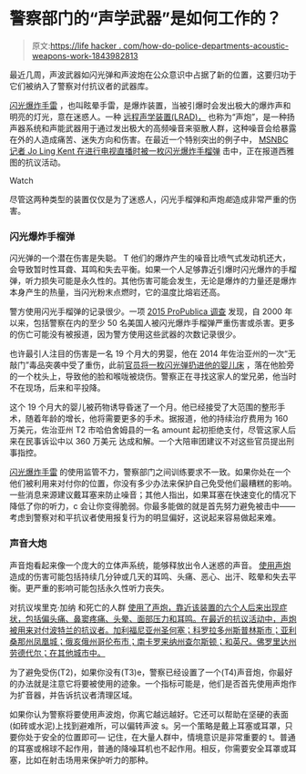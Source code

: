 # 警察部门的“声学武器”是如何工作的？

> 原文:[https://life hacker . com/how-do-police-departments-acoustic-weapons-work-1843982813](https://lifehacker.com/how-do-police-departments-acoustic-weapons-work-1843982813)

最近几周，声波武器如闪光弹和声波炮在公众意识中占据了新的位置，这要归功于它们被纳入了警察对付抗议者的武器库。

[闪光爆炸手雷](https://www.prevention.com/health/a32757232/what-is-flash-bang-grenade/?utm_medium=social-media&utm_source=twitter&utm_campaign=socialflowTWPVN) ，也叫眩晕手雷，是爆炸装置，当被引爆时会发出极大的爆炸声和明亮的灯光，意在迷惑人。一种 [远程声学装置(LRAD)，](https://pitchfork.com/thepitch/understanding-the-lrad-the-sound-cannon-police-are-using-at-protests-and-how-to-protect-yourself-from-it/?verso=true) 也称为“声炮”，是一种扬声器系统和声能武器用于通过发出极大的高频噪音来驱散人群，这种噪音会给暴露在外的人造成痛苦、迷失方向和伤害。在最近一个特别突出的例子中， [MSNBC 记者 Jo Ling Kent 在进行电视直播时被一枚闪光爆炸手榴弹](https://twitter.com/MSNBC/status/1267721172050984960?ref_src=twsrc%5Etfw%7Ctwcamp%5Etweetembed%7Ctwterm%5E1267721172050984960&ref_url=https%3A%2F%2Fwww.prevention.com%2Fhealth%2Fa32757232%2Fwhat-is-flash-bang-grenade%2F) 击中，正在报道西雅图的抗议活动。

Watch

尽管这两种类型的装置仅仅是为了迷惑人，闪光手榴弹和声炮*能*造成非常严重的伤害。

### 闪光爆炸手榴弹

闪光弹的一个潜在伤害是失聪。 T 他们的爆炸产生的噪音比喷气式发动机还大，会导致暂时性耳聋、耳鸣和失去平衡。如果一个人足够靠近引爆时闪光爆炸的手榴弹，听力损失可能是永久性的。其他伤害可能会发生，无论是爆炸的力量还是爆炸本身产生的热量，当闪光粉末点燃时，它的温度比熔岩还高。

警方使用闪光手榴弹的记录很少。一项 [2015 ProPublica 调查](https://www.propublica.org/article/flashbangs) 发现，自 2000 年以来，包括警察在内的至少 50 名美国人被闪光爆炸手榴弹严重伤害或杀害。更多的伤亡可能没有被报道，因为警方使用这些武器的次数记录很少。

也许最引人注目的伤害是一名 19 个月大的男婴，他在 2014 年佐治亚州的一次“无敲门”毒品突袭中受了重伤，此前[官员将一枚闪光弹扔进他的婴儿床](https://www.ajc.com/news/crime--law/new-65m-settlement-for-parents-georgia-toddler-injured-raid/fqRsNpwZnOsJxwZtbXVLZP/) ，落在他脸旁的一个枕头上，导致他的脸和喉咙被烧伤。警察正在寻找这家人的堂兄弟，他当时不在现场，后来和平投降。

这个 19 个月大的婴儿被药物诱导昏迷了一个月。他已经接受了大范围的整形手术，随着年龄的增长，他将需要更多的手术。据报道，他的持续治疗费用为 160 万美元，佐治亚州 T2 市哈伯舍姆县的一名 amount 起初拒绝支付，尽管这家人后来在民事诉讼中以 360 万美元 达成和解。一个大陪审团建议不对这些官员提出刑事指控。

[闪光爆炸手雷](https://www.opb.org/radio/programs/thinkoutloud/segment/what-is-a-flash-bang/) 的使用监管不力，警察部门之间训练要求不一致。如果你处在一个他们被利用来对付你的位置，你没有多少办法来保护自己免受他们最糟糕的影响。一些消息来源建议戴耳塞来防止噪音；其他人指出，如果耳塞在快速变化的情况下降低了你的听力，c 会让你变得脆弱。你最多能做的就是首先努力避免被击中——考虑到警察对和平抗议者使用报复行为的明显偏好，这说起来容易做起来难。

### 声音大炮

声音炮看起来像一个庞大的立体声系统，能够释放出令人迷惑的声音。 [使用声炮](https://pitchfork.com/thepitch/understanding-the-lrad-the-sound-cannon-police-are-using-at-protests-and-how-to-protect-yourself-from-it/?verso=true) 造成的伤害可能包括持续几分钟或几天的耳鸣、头痛、恶心、出汗、眩晕和失去平衡。更严重的影响可能包括永久性听力丧失。

对抗议埃里克·加纳 和死亡的人群 [使用了声炮，靠近该装置的六个人后来出现症状，包括偏头痛、鼻窦疼痛、头晕、面部压力和耳鸣。在最近的抗议活动中，声炮被用来对付波特兰的抗议者。加利福尼亚州圣何塞；科罗拉多州斯普林斯市；亚利桑那州凤凰城；俄亥俄州哥伦布市；南卡罗来纳州查尔斯顿；和英尺。佛罗里达州劳德代尔；在其他城市中。](https://www.nytimes.com/2017/06/01/nyregion/sound-cannon-protest-lawsuit-long-range-acoustic-device.html)

为了避免受伤(T2)，如果你没有(T3)e，警察已经设置了一个(T4)声音炮，你最好的办法就是注意它将要被使用的迹象。一个指标可能是，他们是否首先使用声炮作为扩音器，并告诉抗议者清理区域。

如果你认为警察将要使用声波炮，你离它越远越好。它还可以帮助在坚硬的表面(如砖或水泥)上找到避难所，可以偏转声波 s。另一个策略是戴上耳塞或耳罩，只要你处于安全的位置即可— 记住，在大量人群中，情境意识是非常重要的 t。普通的耳塞或棉球不起作用，普通的降噪耳机也不起作用。相反，你需要安全耳罩或耳塞，比如在射击场用来保护听力的那种。